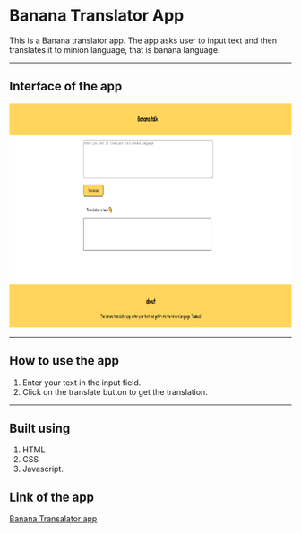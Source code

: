 # **Banana Translator App**
This is a Banana translator app.
The app asks user to input text and then translates it to minion language, that is banana language.

---

## **Interface of the app**
<img src="./images/interface.png" alt="interface" width="600" height="400"/>

---

## **How to use the app**
1. Enter your text in the input field.
2. Click on the translate button to get the translation.

---

## **Built using**
1. HTML
2. CSS
3. Javascript.

## **Link of the app**

[Banana Transalator app](https://rohitbananatalk.netlify.app/)
